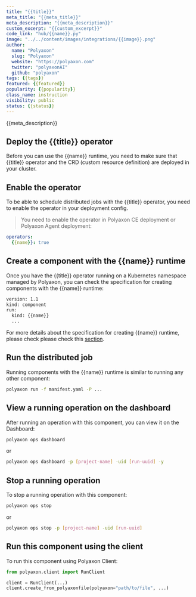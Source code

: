 ```yaml
---
title: "{{title}}"
meta_title: "{{meta_title}}"
meta_description: "{{meta_description}}"
custom_excerpt: "{{custom_excerpt}}"
code_link: "hub/{{name}}.py"
image: "../../content/images/integrations/{{image}}.png"
author:
  name: "Polyaxon"
  slug: "Polyaxon"
  website: "https://polyaxon.com"
  twitter: "polyaxonAI"
  github: "polyaxon"
tags: {{tags}}
featured: {{featured}}
popularity: {{popularity}}
class_name: instruction
visibility: public
status: {{status}}
---
```


{{meta_description}}

## Deploy the {{title}} operator

Before you can use the {{name}} runtime, you need to make sure that {{title}} operator and the CRD (custom resource definition)
are deployed in your cluster.

## Enable the operator

To be able to schedule distributed jobs with the {{title}} operator, you need to enable the operator in your deployment config.

> You need to enable the operator in Polyaxon CE deployment or Polyaxon Agent deployment:

```yaml
operators:
  {{name}}: true
```

## Create a component with the {{name}} runtime

Once you have the {{title}} operator running on a Kubernetes namespace managed by Polyaxon,
you can check the specification for creating components with the {{name}} runtime:

```bash
version: 1.1
kind: component
run:
  kind: {{name}}
  ...
```

For more details about the specification for creating {{name}} runtime, please check please check this
[section](/docs/experimentation/distributed/{{link}}/).

## Run the distributed job


Running components with the {{name}} runtime is similar to running any other component:

```bash
polyaxon run -f manifest.yaml -P ...
```

## View a running operation on the dashboard

After running an operation with this component, you can view it on the Dashboard:

```bash
polyaxon ops dashboard
```

or

```bash
polyaxon ops dashboard -p [project-name] -uid [run-uuid] -y
```

## Stop a running operation

To stop a running operation with this component:

```bash
polyaxon ops stop
```

or

```bash
polyaxon ops stop -p [project-name] -uid [run-uuid]
```

## Run this component using the client

To run this component using Polyaxon Client:

```python
from polyaxon.client import RunClient

client = RunClient(...)
client.create_from_polyaxonfile(polyaxon="path/to/file", ...)
```
